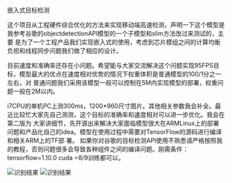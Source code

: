 嵌入式目标检测

  这个项目从工程硬件综合优化的方法来实现移动端高速检测，声明一下这个模型是我参考谷歌的objectdetectionAPI模型的一个子模型和slim方法改过来测试的，主要
是为了一个工程产品我们实现嵌入式的使用，考虑到芯片模组之间的计算均衡负担和线程同步问题我们做了相应的设计。

  目前速度和准确率还存在小问题。希望能与大家交流解决这个问题实现95FPS目标，模型最大的优点在速度相对优势的情况下权重体积是普通模型的100/1分之一左右，对
普通问题我们采用该模型一般可以控制在5M内实现模型的部署，权重问题一般在2M以内。

  i7CPU的单机PC上测300ms，1200*960尺寸图片。其他相关参数我会补全。最近比较忙大家先自己测测，这个目标的准确率和速度相对可以进一步优化。我会在第二版为
大家讲细节，先开源出来解决大家面临模型很大在ARMLinux上的部署问题和产品化自己的idea。模型在使用过程中需要对TensorFlow的源码进行编译和相关ARM上的TF部
署。
如果你对谷歌的目标检测API使用不熟悉请严格按照我的教程，否则问题很多会导致各种组件之间的编译问题。刚需条件：tensorflow=1.10.0  cuda =8/9训练都可以。



![识别结果](https://github.com/Eric3911/miniDetection/blob/master/oilplot_pr.png)
![识别结果](![识别结果](https://github.com/Eric3911/miniDetection/blob/master/oilplot_pr.png))
